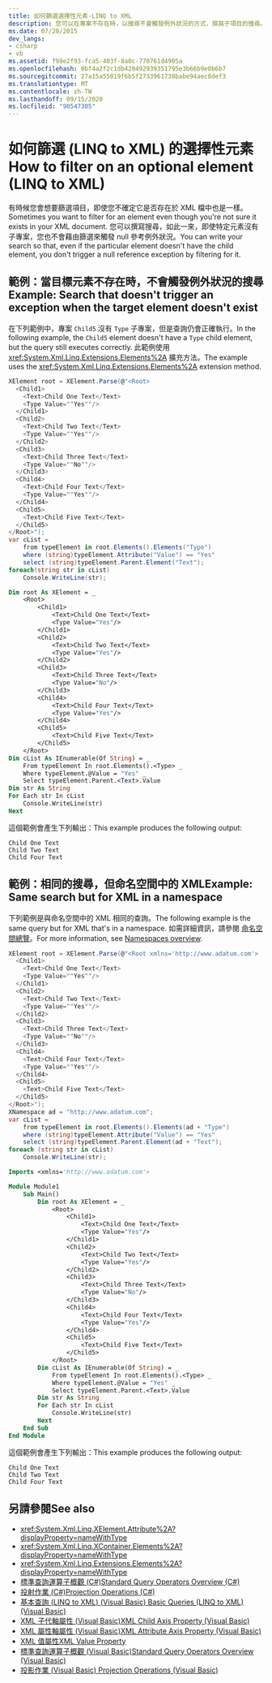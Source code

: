 ```yaml
---
title: 如何篩選選擇性元素-LINQ to XML
description: 您可以在專案不存在時，以搜尋不會觸發例外狀況的方式，撰寫子項目的搜尋。
ms.date: 07/20/2015
dev_langs:
- csharp
- vb
ms.assetid: f99e2f93-fca5-403f-8a0c-770761d4905a
ms.openlocfilehash: 0bf4a2f2c1db420492939351795e3b66b9e0b6b7
ms.sourcegitcommit: 27a15a55019f6b5f2733961738babe94aec0def3
ms.translationtype: MT
ms.contentlocale: zh-TW
ms.lasthandoff: 09/15/2020
ms.locfileid: "90547305"
---
```

# <a name="how-to-filter-on-an-optional-element-linq-to-xml"></a><span data-ttu-id="c377e-103">如何篩選 (LINQ to XML) 的選擇性元素</span><span class="sxs-lookup"><span data-stu-id="c377e-103">How to filter on an optional element (LINQ to XML)</span></span>

<span data-ttu-id="c377e-104">有時候您會想要篩選項目，即使您不確定它是否存在於 XML 檔中也是一樣。</span><span class="sxs-lookup"><span data-stu-id="c377e-104">Sometimes you want to filter for an element even though you're not sure it exists in your XML document.</span></span> <span data-ttu-id="c377e-105">您可以撰寫搜尋，如此一來，即使特定元素沒有子專案，您也不會藉由篩選來觸發 null 參考例外狀況。</span><span class="sxs-lookup"><span data-stu-id="c377e-105">You can write your search so that, even if the particular element doesn't have the child element, you don't trigger a null reference exception by filtering for it.</span></span>

## <a name="example-search-that-doesnt-trigger-an-exception-when-the-target-element-doesnt-exist"></a><span data-ttu-id="c377e-106">範例：當目標元素不存在時，不會觸發例外狀況的搜尋</span><span class="sxs-lookup"><span data-stu-id="c377e-106">Example: Search that doesn't trigger an exception when the target element doesn't exist</span></span>

<span data-ttu-id="c377e-107">在下列範例中，專案 `Child5` 沒有 `Type` 子專案，但是查詢仍會正確執行。</span><span class="sxs-lookup"><span data-stu-id="c377e-107">In the following example, the `Child5` element doesn't have a `Type` child element, but the query still executes correctly.</span></span> <span data-ttu-id="c377e-108">此範例使用 <xref:System.Xml.Linq.Extensions.Elements%2A> 擴充方法。</span><span class="sxs-lookup"><span data-stu-id="c377e-108">The example uses the <xref:System.Xml.Linq.Extensions.Elements%2A> extension method.</span></span>

```csharp
XElement root = XElement.Parse(@"<Root>
  <Child1>
    <Text>Child One Text</Text>
    <Type Value=""Yes""/>
  </Child1>
  <Child2>
    <Text>Child Two Text</Text>
    <Type Value=""Yes""/>
  </Child2>
  <Child3>
    <Text>Child Three Text</Text>
    <Type Value=""No""/>
  </Child3>
  <Child4>
    <Text>Child Four Text</Text>
    <Type Value=""Yes""/>
  </Child4>
  <Child5>
    <Text>Child Five Text</Text>
  </Child5>
</Root>");
var cList =
    from typeElement in root.Elements().Elements("Type")
    where (string)typeElement.Attribute("Value") == "Yes"
    select (string)typeElement.Parent.Element("Text");
foreach(string str in cList)
    Console.WriteLine(str);
```

```vb
Dim root As XElement = _
    <Root>
        <Child1>
            <Text>Child One Text</Text>
            <Type Value="Yes"/>
        </Child1>
        <Child2>
            <Text>Child Two Text</Text>
            <Type Value="Yes"/>
        </Child2>
        <Child3>
            <Text>Child Three Text</Text>
            <Type Value="No"/>
        </Child3>
        <Child4>
            <Text>Child Four Text</Text>
            <Type Value="Yes"/>
        </Child4>
        <Child5>
            <Text>Child Five Text</Text>
        </Child5>
    </Root>
Dim cList As IEnumerable(Of String) = _
    From typeElement In root.Elements().<Type> _
    Where typeElement.@Value = "Yes" _
    Select typeElement.Parent.<Text>.Value
Dim str As String
For Each str In cList
    Console.WriteLine(str)
Next
```

<span data-ttu-id="c377e-109">這個範例會產生下列輸出：</span><span class="sxs-lookup"><span data-stu-id="c377e-109">This example produces the following output:</span></span>

```output
Child One Text
Child Two Text
Child Four Text
```

## <a name="example-same-search-but-for-xml-in-a-namespace"></a><span data-ttu-id="c377e-110">範例：相同的搜尋，但命名空間中的 XML</span><span class="sxs-lookup"><span data-stu-id="c377e-110">Example: Same search but for XML in a namespace</span></span>

<span data-ttu-id="c377e-111">下列範例是與命名空間中的 XML 相同的查詢。</span><span class="sxs-lookup"><span data-stu-id="c377e-111">The following example is the same query but for XML that's in a namespace.</span></span> <span data-ttu-id="c377e-112">如需詳細資訊，請參閱 [命名空間總覽](namespaces-overview.md)。</span><span class="sxs-lookup"><span data-stu-id="c377e-112">For more information, see [Namespaces overview](namespaces-overview.md).</span></span>

```csharp
XElement root = XElement.Parse(@"<Root xmlns='http://www.adatum.com'>
  <Child1>
    <Text>Child One Text</Text>
    <Type Value=""Yes""/>
  </Child1>
  <Child2>
    <Text>Child Two Text</Text>
    <Type Value=""Yes""/>
  </Child2>
  <Child3>
    <Text>Child Three Text</Text>
    <Type Value=""No""/>
  </Child3>
  <Child4>
    <Text>Child Four Text</Text>
    <Type Value=""Yes""/>
  </Child4>
  <Child5>
    <Text>Child Five Text</Text>
  </Child5>
</Root>");
XNamespace ad = "http://www.adatum.com";
var cList =
    from typeElement in root.Elements().Elements(ad + "Type")
    where (string)typeElement.Attribute("Value") == "Yes"
    select (string)typeElement.Parent.Element(ad + "Text");
foreach (string str in cList)
    Console.WriteLine(str);
```

```vb
Imports <xmlns='http://www.adatum.com'>

Module Module1
    Sub Main()
        Dim root As XElement = _
            <Root>
                <Child1>
                    <Text>Child One Text</Text>
                    <Type Value="Yes"/>
                </Child1>
                <Child2>
                    <Text>Child Two Text</Text>
                    <Type Value="Yes"/>
                </Child2>
                <Child3>
                    <Text>Child Three Text</Text>
                    <Type Value="No"/>
                </Child3>
                <Child4>
                    <Text>Child Four Text</Text>
                    <Type Value="Yes"/>
                </Child4>
                <Child5>
                    <Text>Child Five Text</Text>
                </Child5>
            </Root>
        Dim cList As IEnumerable(Of String) = _
            From typeElement In root.Elements().<Type> _
            Where typeElement.@Value = "Yes" _
            Select typeElement.Parent.<Text>.Value
        Dim str As String
        For Each str In cList
            Console.WriteLine(str)
        Next
    End Sub
End Module
```

<span data-ttu-id="c377e-113">這個範例會產生下列輸出：</span><span class="sxs-lookup"><span data-stu-id="c377e-113">This example produces the following output:</span></span>

```output
Child One Text
Child Two Text
Child Four Text
```

## <a name="see-also"></a><span data-ttu-id="c377e-114">另請參閱</span><span class="sxs-lookup"><span data-stu-id="c377e-114">See also</span></span>

- <xref:System.Xml.Linq.XElement.Attribute%2A?displayProperty=nameWithType>
- <xref:System.Xml.Linq.XContainer.Elements%2A?displayProperty=nameWithType>
- <xref:System.Xml.Linq.Extensions.Elements%2A?displayProperty=nameWithType>
- [<span data-ttu-id="c377e-115">標準查詢運算子概觀 (C#)</span><span class="sxs-lookup"><span data-stu-id="c377e-115">Standard Query Operators Overview (C#)</span></span>](../../csharp/programming-guide/concepts/linq/standard-query-operators-overview.md)
- [<span data-ttu-id="c377e-116">投射作業 (C#)</span><span class="sxs-lookup"><span data-stu-id="c377e-116">Projection Operations (C#)</span></span>](../../csharp/programming-guide/concepts/linq/projection-operations.md)
- [<span data-ttu-id="c377e-117">基本查詢 (LINQ to XML)  (Visual Basic) </span><span class="sxs-lookup"><span data-stu-id="c377e-117">Basic Queries (LINQ to XML) (Visual Basic)</span></span>](./find-element-specific-attribute.md)
- [<span data-ttu-id="c377e-118">XML 子代軸屬性 (Visual Basic)</span><span class="sxs-lookup"><span data-stu-id="c377e-118">XML Child Axis Property (Visual Basic)</span></span>](../../visual-basic/language-reference/xml-axis/xml-child-axis-property.md)
- [<span data-ttu-id="c377e-119">XML 屬性軸屬性 (Visual Basic)</span><span class="sxs-lookup"><span data-stu-id="c377e-119">XML Attribute Axis Property (Visual Basic)</span></span>](../../visual-basic/language-reference/xml-axis/xml-attribute-axis-property.md)
- [<span data-ttu-id="c377e-120">XML 值屬性</span><span class="sxs-lookup"><span data-stu-id="c377e-120">XML Value Property</span></span>](../../visual-basic/language-reference/xml-axis/xml-value-property.md)
- [<span data-ttu-id="c377e-121">標準查詢運算子概觀 (Visual Basic)</span><span class="sxs-lookup"><span data-stu-id="c377e-121">Standard Query Operators Overview (Visual Basic)</span></span>](../../visual-basic/programming-guide/concepts/linq/standard-query-operators-overview.md)
- [<span data-ttu-id="c377e-122">投影作業 (Visual Basic) </span><span class="sxs-lookup"><span data-stu-id="c377e-122">Projection Operations (Visual Basic)</span></span>](../../visual-basic/programming-guide/concepts/linq/projection-operations.md)
